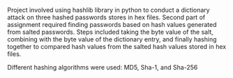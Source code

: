 Project involved using hashlib library in python to conduct a dictionary attack on three hashed passwords stores in hex files.
Second part of assignment required finding passwords based on hash values generated from salted passwords.
Steps included taking the byte value of the salt, combining with the byte value of the dictionary entry, and finally hashing together to compared hash values
from the salted hash values stored in hex files. 

Different hashing algorithms were used: MD5, Sha-1, and Sha-256
